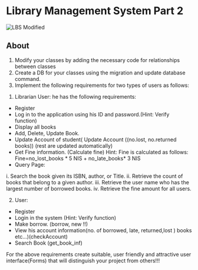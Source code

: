 #  Library Management System Part 2
![LBS Modified](https://github.com/M-Alsuleibi/Library-Management-System/assets/73719352/31427867-9e6f-47ce-bd54-e2d68bc176c3)



## About
1) Modify your classes by adding the necessary code for relationships between classes
2) Create a DB for your classes using the migration and update database command.
3) Implement the following requirements for two types of users as follows:
1. Librarian User: he has the following requirements:
* Register
* Log in to the application using his ID and password.(Hint: Verify function)
* Display all books
* Add, Delete, Update Book.
* Update Account of student( Update Account ((no.lost, no.returned books)) (rest are updated
automatically)
* Get Fine information. (Calculate fine)
Hint: Fine is calculated as follows: Fine=no_lost_books * 5 NIS + no_late_books* 3 NIS
* Query Page:

i. Search the book given its ISBN, author, or Title.
ii. Retrieve the count of books that belong to a given author.
iii. Retrieve the user name who has the largest number of borrowed books.
iv. Retrieve the fine amount for all users.

2. User:
* Register
* Login in the system (Hint: Verify function)
* Make borrow. (borrow, new !!)
* View his account information(no. of borrowed, late, returned,lost ) books
etc...)(checkAccount)
* Search Book (get_book_inf)

For the above requirements create suitable, user friendly and attractive user
interface(Forms) that will distinguish your project from others!!!
